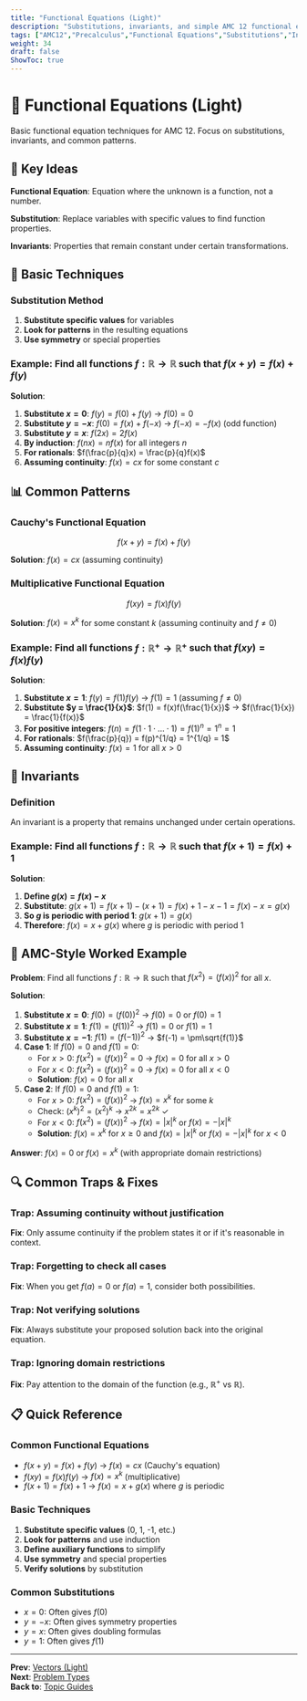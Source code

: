 ```yaml
---
title: "Functional Equations (Light)"
description: "Substitutions, invariants, and simple AMC 12 functional equation patterns."
tags: ["AMC12","Precalculus","Functional Equations","Substitutions","Invariants"]
weight: 34
draft: false
ShowToc: true
---
```


# 🔄 Functional Equations (Light)

Basic functional equation techniques for AMC 12. Focus on substitutions, invariants, and common patterns.

## 🎯 Key Ideas

**Functional Equation**: Equation where the unknown is a function, not a number.

**Substitution**: Replace variables with specific values to find function properties.

**Invariants**: Properties that remain constant under certain transformations.

## 🔄 Basic Techniques

### Substitution Method
1. **Substitute specific values** for variables
2. **Look for patterns** in the resulting equations
3. **Use symmetry** or special properties

### Example: Find all functions $f: \mathbb{R} \to \mathbb{R}$ such that $f(x+y) = f(x) + f(y)$

**Solution**:
1. **Substitute $x = 0$**: $f(y) = f(0) + f(y)$ → $f(0) = 0$
2. **Substitute $y = -x$**: $f(0) = f(x) + f(-x)$ → $f(-x) = -f(x)$ (odd function)
3. **Substitute $y = x$**: $f(2x) = 2f(x)$
4. **By induction**: $f(nx) = nf(x)$ for all integers $n$
5. **For rationals**: $f(\frac{p}{q}x) = \frac{p}{q}f(x)$
6. **Assuming continuity**: $f(x) = cx$ for some constant $c$

## 📊 Common Patterns

### Cauchy's Functional Equation
$$f(x+y) = f(x) + f(y)$$

**Solution**: $f(x) = cx$ (assuming continuity)

### Multiplicative Functional Equation
$$f(xy) = f(x)f(y)$$

**Solution**: $f(x) = x^k$ for some constant $k$ (assuming continuity and $f \neq 0$)

### Example: Find all functions $f: \mathbb{R}^+ \to \mathbb{R}^+$ such that $f(xy) = f(x)f(y)$

**Solution**:
1. **Substitute $x = 1$**: $f(y) = f(1)f(y)$ → $f(1) = 1$ (assuming $f \neq 0$)
2. **Substitute $y = \frac{1}{x}$**: $f(1) = f(x)f(\frac{1}{x})$ → $f(\frac{1}{x}) = \frac{1}{f(x)}$
3. **For positive integers**: $f(n) = f(1 \cdot 1 \cdot \ldots \cdot 1) = f(1)^n = 1^n = 1$
4. **For rationals**: $f(\frac{p}{q}) = f(p)^{1/q} = 1^{1/q} = 1$
5. **Assuming continuity**: $f(x) = 1$ for all $x > 0$

## 🔄 Invariants

### Definition
An invariant is a property that remains unchanged under certain operations.

### Example: Find all functions $f: \mathbb{R} \to \mathbb{R}$ such that $f(x+1) = f(x) + 1$

**Solution**:
1. **Define $g(x) = f(x) - x$**
2. **Substitute**: $g(x+1) = f(x+1) - (x+1) = f(x) + 1 - x - 1 = f(x) - x = g(x)$
3. **So $g$ is periodic with period 1**: $g(x+1) = g(x)$
4. **Therefore**: $f(x) = x + g(x)$ where $g$ is periodic with period 1

## 🎯 AMC-Style Worked Example

**Problem**: Find all functions $f: \mathbb{R} \to \mathbb{R}$ such that $f(x^2) = (f(x))^2$ for all $x$.

**Solution**:
1. **Substitute $x = 0$**: $f(0) = (f(0))^2$ → $f(0) = 0$ or $f(0) = 1$
2. **Substitute $x = 1$**: $f(1) = (f(1))^2$ → $f(1) = 0$ or $f(1) = 1$
3. **Substitute $x = -1$**: $f(1) = (f(-1))^2$ → $f(-1) = \pm\sqrt{f(1)}$
4. **Case 1**: If $f(0) = 0$ and $f(1) = 0$:
   - For $x > 0$: $f(x^2) = (f(x))^2 = 0$ → $f(x) = 0$ for all $x > 0$
   - For $x < 0$: $f(x^2) = (f(x))^2 = 0$ → $f(x) = 0$ for all $x < 0$
   - **Solution**: $f(x) = 0$ for all $x$
5. **Case 2**: If $f(0) = 0$ and $f(1) = 1$:
   - For $x > 0$: $f(x^2) = (f(x))^2$ → $f(x) = x^k$ for some $k$
   - Check: $(x^k)^2 = (x^2)^k$ → $x^{2k} = x^{2k}$ ✓
   - For $x < 0$: $f(x^2) = (f(x))^2$ → $f(x) = |x|^k$ or $f(x) = -|x|^k$
   - **Solution**: $f(x) = x^k$ for $x \geq 0$ and $f(x) = |x|^k$ or $f(x) = -|x|^k$ for $x < 0$

**Answer**: $f(x) = 0$ or $f(x) = x^k$ (with appropriate domain restrictions)

## 🔍 Common Traps & Fixes

### **Trap**: Assuming continuity without justification
**Fix**: Only assume continuity if the problem states it or if it's reasonable in context.

### **Trap**: Forgetting to check all cases
**Fix**: When you get $f(a) = 0$ or $f(a) = 1$, consider both possibilities.

### **Trap**: Not verifying solutions
**Fix**: Always substitute your proposed solution back into the original equation.

### **Trap**: Ignoring domain restrictions
**Fix**: Pay attention to the domain of the function (e.g., $\mathbb{R}^+$ vs $\mathbb{R}$).

## 📋 Quick Reference

### Common Functional Equations
- $f(x+y) = f(x) + f(y)$ → $f(x) = cx$ (Cauchy's equation)
- $f(xy) = f(x)f(y)$ → $f(x) = x^k$ (multiplicative)
- $f(x+1) = f(x) + 1$ → $f(x) = x + g(x)$ where $g$ is periodic

### Basic Techniques
1. **Substitute specific values** (0, 1, -1, etc.)
2. **Look for patterns** and use induction
3. **Define auxiliary functions** to simplify
4. **Use symmetry** and special properties
5. **Verify solutions** by substitution

### Common Substitutions
- $x = 0$: Often gives $f(0)$
- $y = -x$: Often gives symmetry properties
- $y = x$: Often gives doubling formulas
- $y = 1$: Often gives $f(1)$

---

**Prev**: [Vectors (Light)](/notes/math/amc/amc10/precalculus/topics/vectors-light)  
**Next**: [Problem Types](/notes/math/amc/amc10/precalculus/problem-types/)  
**Back to**: [Topic Guides](/notes/math/amc/amc10/precalculus/topics/)
